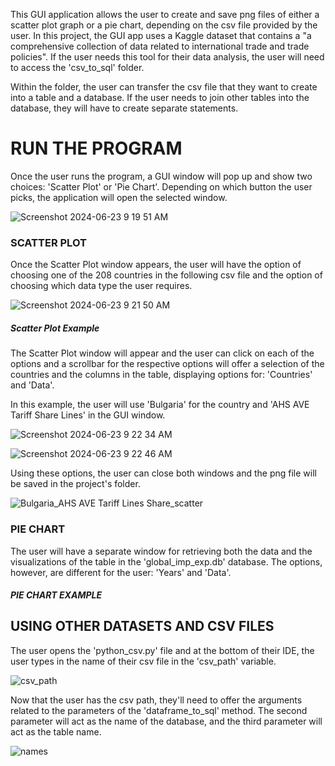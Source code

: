 <p>This GUI application allows the user to create and save png files of either a scatter plot graph or a pie chart, depending on the csv file provided by the user. In this project,
the GUI app uses a Kaggle dataset that contains a "a comprehensive collection of data related to international trade and trade policies". If the user needs this tool for their
data analysis, the user will need to access the 'csv_to_sql' folder.</p>

<p>Within the folder, the user can transfer the csv file that they want to create into a table and a database. If the user needs to join other tables into the database, they will 
have to create separate statements.</p>

<h1><strong>RUN THE PROGRAM</strong></h1>
<p>Once the user runs the program, a GUI window will pop up and show two choices: 'Scatter Plot' or 'Pie Chart'. Depending on which button the user picks, the application will open
the selected window.</p>

![Screenshot 2024-06-23 9 19 51 AM](https://github.com/fellixlyu1/world_export_import/assets/116593040/e9725df1-ccdb-4e3e-916c-d9fb3f8a0356)

<h3><strong>SCATTER PLOT</strong></h3>
<p>Once the Scatter Plot window appears, the user will have the option of choosing one of the 208 countries in the following csv file and the option of choosing which data type the
user requires.</p>

![Screenshot 2024-06-23 9 21 50 AM](https://github.com/fellixlyu1/world_export_import/assets/116593040/caa13bcd-f998-40e8-8467-2b60fddf3b62)

<h5><strong>Scatter Plot Example</strong></h5>

<p>The Scatter Plot window will appear and the user can click on each of the options and a scrollbar for the respective options will offer a selection of the countries and the
columns in the table, displaying options for: 'Countries' and 'Data'.</p>

<p>In this example, the user will use 'Bulgaria' for the country and 'AHS AVE Tariff Share Lines' in the GUI window.</p>

![Screenshot 2024-06-23 9 22 34 AM](https://github.com/fellixlyu1/world_export_import/assets/116593040/d16d8ca7-6cff-42d3-ad52-73c59fe53457)

![Screenshot 2024-06-23 9 22 46 AM](https://github.com/fellixlyu1/world_export_import/assets/116593040/f50a7ce2-9f27-42fc-a487-a49b6dbb5a3b)

<p>Using these options, the user can close both windows and the png file will be saved in the project's folder.</p>

![Bulgaria_AHS AVE Tariff Lines Share_scatter](https://github.com/fellixlyu1/world_export_import/assets/116593040/4a571a48-c31c-4b16-ab3b-4b6f29a52bc6)

<h3><strong>PIE CHART</strong></h3>
<p>The user will have a separate window for retrieving both the data and the visualizations of the table in the 'global_imp_exp.db' database. The options, however, are different
for the user: 'Years' and 'Data'.</p>

<h5><strong>PIE CHART EXAMPLE</strong></h5>

<p></p>

<h2><strong>USING OTHER DATASETS AND CSV FILES</strong></h2>

<p>The user opens the 'python_csv.py' file and at the bottom of their IDE, the user types in the name of their csv file in the 'csv_path' variable.</p>

![csv_path](https://github.com/fellixlyu1/world_export_import/assets/116593040/05f31a8b-aaa4-422c-bf59-13249d51fe00)

<p>Now that the user has the csv path, they'll need to offer the arguments related to the parameters of the 'dataframe_to_sql' method. The second parameter will act as the name of
the database, and the third parameter will act as the table name.</p>

![names](https://github.com/fellixlyu1/world_export_import/assets/116593040/8833f6b6-1a86-4783-80c1-64cffde22ef1)

